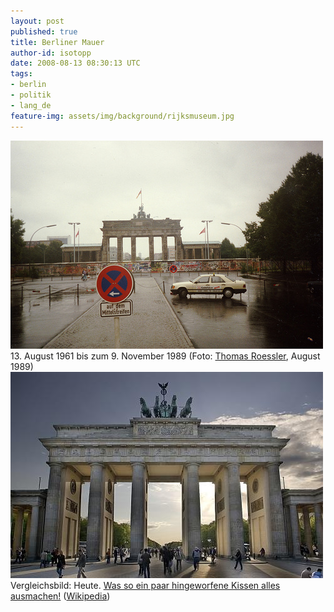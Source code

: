 ```yaml
---
layout: post
published: true
title: Berliner Mauer
author-id: isotopp
date: 2008-08-13 08:30:13 UTC
tags:
- berlin
- politik
- lang_de
feature-img: assets/img/background/rijksmuseum.jpg
---
```

<div class="serendipity_imageComment_center" style="width: 500px"><div class="serendipity_imageComment_img"><a class='serendipity_image_link' href='http://de.wikipedia.org/wiki/Berliner_Mauer'><!-- s9ymdb:4793 --><img class="serendipity_image_center" width="500" height="333"  src="/uploads/brandenburger_tor_19810.jpg" alt="" /></a></div><div class="serendipity_imageComment_txt">13. August 1961 bis zum 9. November 1989 (Foto: <a href="http://www.flickr.com/photos/roessler/2168110679/">Thomas Roessler</a>, August 1989)</div></div>

<div class="serendipity_imageComment_center" style="width: 500px"><div class="serendipity_imageComment_img"><a class='serendipity_image_link' href='http://de.wikipedia.org/wiki/Bild:Brandenburger_Tor_DRI_filtered.JPG'><!-- s9ymdb:4794 --><img class="serendipity_image_center" width="500" height="330"  src="/uploads/Brandenburger_Tor_DRI_filtered.JPG" alt="" /></a></div><div class="serendipity_imageComment_txt">Vergleichsbild: Heute. <a href="http://www.imdb.com/title/tt0085894/quotes">Was so ein paar hingeworfene Kissen alles ausmachen!</a> (<a href="http://de.wikipedia.org/wiki/Bild:Brandenburger_Tor_DRI_filtered.JPG">Wikipedia</a>)</div></div>
